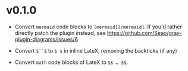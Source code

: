 # v0.1.0

- Convert `mermaid` code blocks to `[mermaid][/mermaid]`.
  If you'd rather directly patch the plugin instead, see
  https://github.com/Seao/grav-plugin-diagrams/issues/6

- Convert `$``$` to `$ $` in inline LateX, removing the backticks (if any)

- Convert `math` code blocks of LateX to `$$ … $$`.